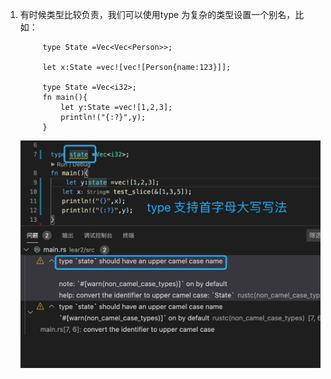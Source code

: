 1. 有时候类型比较负责，我们可以使用type 为复杂的类型设置一个别名，比如：

            type State =Vec<Vec<Person>>;

            let x:State =vec![vec![Person{name:123}]];

            type State =Vec<i32>;
            fn main(){
                let y:State =vec![1,2,3];
                println!("{:?}",y);
            }

   ![avatar](../assets/type1.jpg)